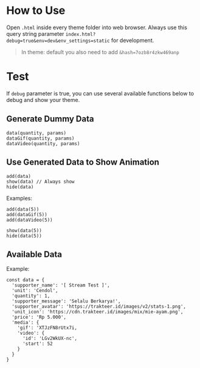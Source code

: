 # How to Use

Open `.html` inside every theme folder into web browser. Always use this query string parameter `index.html?debug=true&env=dev&env_settings=static` for development. 

> In theme: default you also need to add `&hash=7ozb8r4zkw469anp`

# Test

If `debug` parameter is true, you can use several available functions below to debug and show your theme.

## Generate Dummy Data

```
data(quantity, params)
dataGif(quantity, params)
dataVideo(quantity, params)
```

## Use Generated Data to Show Animation

```
add(data)
show(data) // Always show
hide(data)
```

Examples:

```
add(data(5))
add(dataGif(5))
add(dataVideo(5))

show(data(5))
hide(data(5))
```

## Available Data

Example: 

```
const data = {
  'supporter_name': '[ Stream Test ]',
  'unit': 'Cendol', 
  'quantity': 1,
  'supporter_message': 'Selalu Berkarya!',
  'supporter_avatar': 'https://trakteer.id/images/v2/stats-1.png',
  'unit_icon': 'https://cdn.trakteer.id/images/mix/mie-ayam.png',
  'price': 'Rp 5.000',
  'media': {
    'gif': 'XTJzFN8rUtx7i,
    'video': {
      'id': 'LGv2WkUX-nc', 
      'start': 52
    }
  }
}
```